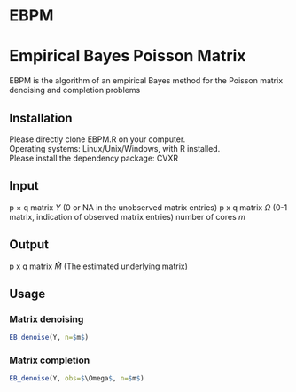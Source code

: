 # EBPM
Empirical Bayes Poisson Matrix
===
EBPM is the algorithm of an empirical Bayes method for the Poisson matrix denoising and completion problems

Installation
---
Please directly clone EBPM.R on your computer.  
Operating systems: Linux/Unix/Windows, with R installed.  
Please install the dependency package: CVXR

Input
---
p × q matrix $Y$ (0 or NA in the unobserved matrix entries)
p x q matrix $\Omega$ (0-1 matrix, indication of observed matrix entries)
number of cores $m$

Output
---
p x q matrix $\widehat M$ (The estimated underlying matrix)


Usage 
---
### Matrix denoising
``` r
EB_denoise(Y, n=$m$)
```
### Matrix completion
``` r
EB_denoise(Y, obs=$\Omega$, n=$m$)
```
